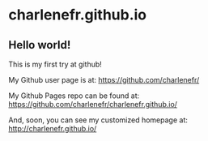 # charlenefr.github.io

## Hello world!

This is my first try at github!

My Github user page is at:
https://github.com/charlenefr/

My Github Pages repo can be found at:
https://github.com/charlenefr/charlenefr.github.io/

And, soon, you can see my customized homepage at:
http://charlenefr.github.io/
